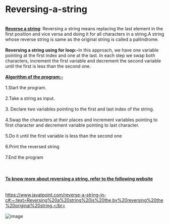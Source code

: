 # Reversing-a-string
<b><br><ins>Reverse a string</b></ins>: Reversing a string means replacing the last element in the first position and vice versa and doing it for all characters in a string.A string whose reverse string is same as the original string is called a pallindrome.</br>
<br> <b>Reversing a string using for loop:-</b>In this approach, we have one variable pointing at the first index and one at the last. In each step we swap both characters, increment the first variable and decrement the second variable until the first is less than the second one.</br>
<br><ins><b>Algorithm of the program:-</b></ins></br>
<br>1.Start the program.</br>
<br>2.Take a string as input.</br>
<br>3. Declare two variables pointing to the first and last index of the string.</br>
<br>4.Swap the characters at their places and increment variables pointing to first character and decrement variable pointing to last character.</br>
<br>5.Do it until the first variable is less than the second one</br>
<br>6.Print the reversed string</br>
<br>7.End the program</br>
<br></br>
<br><b><ins>To know more about reversing a string, refer to the following website</b></ins></br>
<br></br>
https://www.javatpoint.com/reverse-a-string-in-c#:~:text=Reversing%20a%20string%20is%20the,by%20reversing%20the%20original%20string.</br>
<br></br>
![image](https://user-images.githubusercontent.com/125802204/221758009-16609467-69d3-4c58-a969-373a5a657d89.png)
